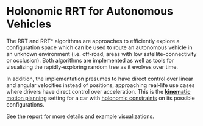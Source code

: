# Holonomic RRT for Autonomous Vehicles

The RRT and RRT* algorithms are approaches to efficiently explore a configuration space which can be used to route an autonomous vehicle in an unknown environment (i.e. off-road, areas with low satellite-connectivity or occlusion). 
Both algorithms are implemented as well as tools for visualizing the rapidly-exploring random tree as it evolves over time. 

In addition, the implementation presumes to have direct control over linear and angular velocities instead of positions, approaching real-life use cases where drivers have direct control over acceleration. 
This is the [**kinematic** motion planning](https://en.wikipedia.org/wiki/Robot_kinematics) setting for a car with [holonomic constraints](https://en.wikipedia.org/wiki/Holonomic_constraints) on its possible configurations. 

See the report for more details and example visualizations.
